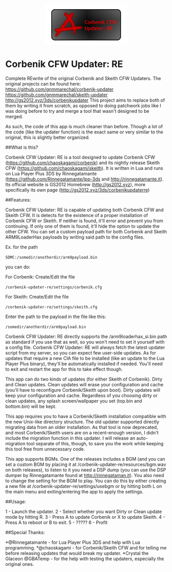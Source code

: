<p align="center">
	<img src="https://github.com/gnmmarechal/corbenik-updater-re/blob/master/buildres/banner.png?raw=true"/>
</p>


# Corbenik CFW Updater: RE

Complete REwrite of the original Corbenik and Skeith CFW Updaters.
The original projects can be found here:
https://github.com/gnmmarechal/corbenik-updater
https://github.com/gnmmarechal/skeith-updater
http://gs2012.xyz/3ds/corbenikupdater
This project aims to replace both of them by writing it from scratch, as opposed to
doing patchwork jobs like I was doing before to try and merge a tool that wasn't designed to be merged.

As such, the code of this app is much cleaner than before. Though a lot of the code (like the updater function) is the
exact same or very similar to the original, this is slightly better organized.

##What is this?

Corbenik CFW Updater: RE is a tool designed to update Corbenik CFW (https://github.com/chaoskagami/corbenik) and its nightly
release Skeith CFW (https://github.com/chaoskagami/skeith).
It is written in Lua and runs on Lua Player Plus 3DS by Rinnegatamante (https://github.com/Rinnegatamante/lpp-3ds and http://rinnegatamante.it).
Its official website is GS2012 Homebrew (http://gs2012.xyz), more specifically its own page (http://gs2012.xyz/3ds/corbenikupdaterre)

##Features:

Corbenik CFW Updater: RE is capable of updating both Corbenik CFW and Skeith CFW.
It is detects for the existence of a proper installation of Corbenik CFW or Skeith. If neither is found, it'll error and
prevent you from continuing. If only one of them is found, it'll hide the option to update the other CFW.
You can set a custom payload path for both Corbenik and Skeith ARM9LoaderHax payloads by writing said path to the config files.

Ex. for the path 

`SDMC:/somedir/anotherdir/arm9payload.bin` 

you can do:

For Corbenik: Create/Edit the file 

`/corbenik-updater-re/settings/corbenik.cfg`

For Skeith: Create/Edit the file 

`/corbenik-updater-re/settings/skeith.cfg`

Enter the path to the payload in the file like this: 

`/somedir/anotherdir/arm9payload.bin`

Corbenik CFW Updater: RE directly supports the /arm9loaderhax_si.bin path as standard if you use that as well, so you won't need to set it yourself with a config file.
Corbenik CFW Updater: RE will always fetch the latest updater script from my server, so you can expect few user-side updates.
As for updates that require a new CIA file to be installed (like an update to the Lua Player Plus binary), they'll be automatically
installed if needed. You'll need to exit and restart the app for this to take effect though.

This app can do two kinds of updates (for either Skeith of Corbenik). Dirty and Clean updates.
Clean updates will erase your configuration and cache (you'll have to reconfigure Corbenik/Skeith upon boot).
Dirty updates will keep your configuration and cache.
Regardless of you choosing dirty or clean updates, any splash screen/wallpaper you set (top.bin and bottom.bin) will be kept.

This app requires you to have a Corbenik/Skeith installation compatible with the new Unix-like directory structure. The old updater
supported directly migrating data from an older installation. As that tool is now deprecated, and most Corbenik/Skeith users are on a recent-enough
version, I didn't include the migration function in this updater. I will release an auto-migration tool separate of this, though, to save you the work
while keeping this tool free from unnecessary code.

This app supports BGMs. One of the releases includes a BGM (and you can set a custom BGM by placing it at /corbenik-updater-re/resources/bgm.wav on both releases), to listen to it you need a DSP dump (you can use the DSP dumper by Rinnegatamante found at http://rinnegataman.it).
You also need to change the setting for the BGM to play. You can do this by either creating a new file at /corbenik-updater-re/settings/usebgm or by hitting both L on the main
menu and exiting/entering the app to apply the settings.

##Usage:

1 - Launch the updater.
2 - Select whether you want Dirty or Clean update mode by hitting R.
3 - Press A to update Corbenik or X to update Skeith.
4 - Press A to reboot or B to exit.
5 - ?????
6 - Profit


##Special Thanks:

*@Rinnegatamante - for Lua Player Plus 3DS and help with Lua programming.
*@chaoskagami - for Corbenik/Skeith CFW and for telling me before releasing updates that would break my updater.
*Crystal the Glaceon @GBATemp - for the help with testing the updaters, especially the original ones.
